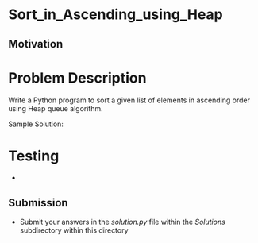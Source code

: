 # Sort_in_Ascending_using_Heap

## Motivation


# Problem Description
Write a Python program to sort a given list of elements in ascending order using Heap queue algorithm. 

Sample Solution: 
# Testing
* 

## Submission
* Submit your answers in the *solution.py* file within the *Solutions* subdirectory within this directory